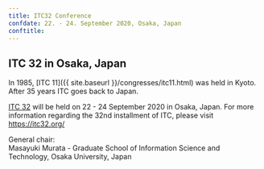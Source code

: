 ```yaml
---
title: ITC32 Conference
confdate: 22. - 24. September 2020, Osaka, Japan
conftitle: 
---
```


## ITC 32 in Osaka, Japan

In 1985, [ITC 11]({{ site.baseurl }}/congresses/itc11.html) was held in Kyoto. After 35 years ITC goes back to Japan.


[ITC 32](https://itc32.org/) will be held on 22 - 24 September 2020 in Osaka, Japan. For more information regarding the 32nd installment of ITC, please visit <https://itc32.org/>


General chair:<br/>
Masayuki Murata - Graduate School of Information Science and Technology, Osaka University, Japan



